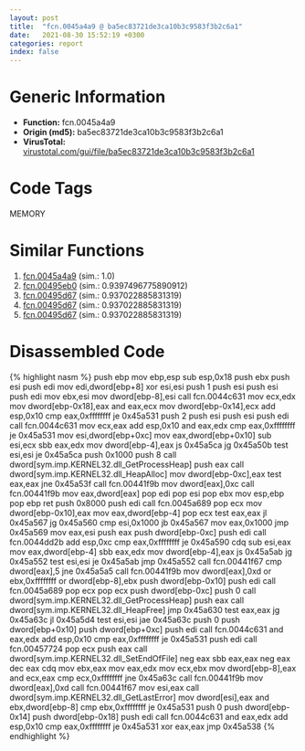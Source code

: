 ```yaml
---
layout: post
title:  "fcn.0045a4a9 @ ba5ec83721de3ca10b3c9583f3b2c6a1"
date:   2021-08-30 15:52:19 +0300
categories: report
index: false
---
```


# Generic Information
- **Function:** fcn.0045a4a9
- **Origin (md5):** ba5ec83721de3ca10b3c9583f3b2c6a1
- **VirusTotal:** [virustotal.com/gui/file/ba5ec83721de3ca10b3c9583f3b2c6a1][virustotal_ref]

# Code Tags
<span class="tag" id="MEMORY">MEMORY</span>


# Similar Functions

1. [fcn.0045a4a9][similar_1_ref] (sim.: 1.0)
2. [fcn.00495eb0][similar_2_ref] (sim.: 0.9397496775890912)
3. [fcn.00495d67][similar_3_ref] (sim.: 0.937022885831319)
4. [fcn.00495d67][similar_4_ref] (sim.: 0.937022885831319)
5. [fcn.00495d67][similar_5_ref] (sim.: 0.937022885831319)


# Disassembled Code

{% highlight nasm %}
push ebp
mov ebp,esp
sub esp,0x18
push ebx
push esi
push edi
mov edi,dword[ebp+8]
xor esi,esi
push 1
push esi
push esi
push edi
mov ebx,esi
mov dword[ebp-8],esi
call fcn.0044c631
mov ecx,edx
mov dword[ebp-0x18],eax
and eax,ecx
mov dword[ebp-0x14],ecx
add esp,0x10
cmp eax,0xffffffff
je 0x45a531
push 2
push esi
push esi
push edi
call fcn.0044c631
mov ecx,eax
add esp,0x10
and eax,edx
cmp eax,0xffffffff
je 0x45a531
mov esi,dword[ebp+0xc]
mov eax,dword[ebp+0x10]
sub esi,ecx
sbb eax,edx
mov dword[ebp-4],eax
js 0x45a5ca
jg 0x45a50b
test esi,esi
je 0x45a5ca
push 0x1000
push 8
call dword[sym.imp.KERNEL32.dll_GetProcessHeap]
push eax
call dword[sym.imp.KERNEL32.dll_HeapAlloc]
mov dword[ebp-0xc],eax
test eax,eax
jne 0x45a53f
call fcn.00441f9b
mov dword[eax],0xc
call fcn.00441f9b
mov eax,dword[eax]
pop edi
pop esi
pop ebx
mov esp,ebp
pop ebp
ret 
push 0x8000
push edi
call fcn.0045a689
pop ecx
mov dword[ebp-0x10],eax
mov eax,dword[ebp-4]
pop ecx
test eax,eax
jl 0x45a567
jg 0x45a560
cmp esi,0x1000
jb 0x45a567
mov eax,0x1000
jmp 0x45a569
mov eax,esi
push eax
push dword[ebp-0xc]
push edi
call fcn.0044dd2b
add esp,0xc
cmp eax,0xffffffff
je 0x45a590
cdq 
sub esi,eax
mov eax,dword[ebp-4]
sbb eax,edx
mov dword[ebp-4],eax
js 0x45a5ab
jg 0x45a552
test esi,esi
je 0x45a5ab
jmp 0x45a552
call fcn.00441f67
cmp dword[eax],5
jne 0x45a5a5
call fcn.00441f9b
mov dword[eax],0xd
or ebx,0xffffffff
or dword[ebp-8],ebx
push dword[ebp-0x10]
push edi
call fcn.0045a689
pop ecx
pop ecx
push dword[ebp-0xc]
push 0
call dword[sym.imp.KERNEL32.dll_GetProcessHeap]
push eax
call dword[sym.imp.KERNEL32.dll_HeapFree]
jmp 0x45a630
test eax,eax
jg 0x45a63c
jl 0x45a5d4
test esi,esi
jae 0x45a63c
push 0
push dword[ebp+0x10]
push dword[ebp+0xc]
push edi
call fcn.0044c631
and eax,edx
add esp,0x10
cmp eax,0xffffffff
je 0x45a531
push edi
call fcn.00457724
pop ecx
push eax
call dword[sym.imp.KERNEL32.dll_SetEndOfFile]
neg eax
sbb eax,eax
neg eax
dec eax
cdq 
mov ebx,eax
mov eax,edx
mov ecx,ebx
mov dword[ebp-8],eax
and ecx,eax
cmp ecx,0xffffffff
jne 0x45a63c
call fcn.00441f9b
mov dword[eax],0xd
call fcn.00441f67
mov esi,eax
call dword[sym.imp.KERNEL32.dll_GetLastError]
mov dword[esi],eax
and ebx,dword[ebp-8]
cmp ebx,0xffffffff
je 0x45a531
push 0
push dword[ebp-0x14]
push dword[ebp-0x18]
push edi
call fcn.0044c631
and eax,edx
add esp,0x10
cmp eax,0xffffffff
je 0x45a531
xor eax,eax
jmp 0x45a538
{% endhighlight %}


[similar_1_ref]: /report/fcn.0045a4a9@53687e619dcac7d709f306d061d8daeb
[similar_2_ref]: /report/fcn.00495eb0@ca482108b30ec675315f128a8f4fc7af
[similar_3_ref]: /report/fcn.00495d67@152885a790b99953ce23874f0947b7bd
[similar_4_ref]: /report/fcn.00495d67@fb9b7d22bc1c143ac66b0575cbdd088d
[similar_5_ref]: /report/fcn.00495d67@912f1d013a0d6151bc7a7cef6da1b2a0
[virustotal_ref]: https://www.virustotal.com/gui/file/ba5ec83721de3ca10b3c9583f3b2c6a1
